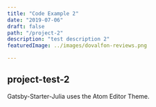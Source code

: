 ```yaml
---
title: "Code Example 2"
date: "2019-07-06"
draft: false
path: "/project-2"
description: "test description 2"
featuredImage: ../images/dovalfon-reviews.png

---
```


## project-test-2
Gatsby-Starter-Julia uses the Atom Editor Theme.



